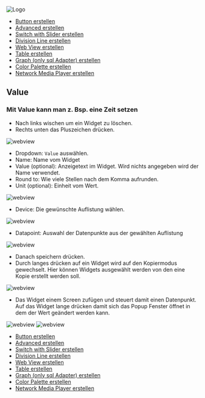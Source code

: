 ![Logo](../../admin/hiob.png)

-   [Button erstellen](button.md)
-   [Advanced erstellen](advanced.md)
-   [Switch with Slider erstellen](switch_w_slider.md)
-   [Division Line erstellen](division.md)
-   [Web View erstellen](webview.md)
-   [Table erstellen](table.md)
-   [Graph (only sql Adapter) erstellen](graph.md)
-   [Color Palette erstellen](color.md)
-   [Network Media Player erstellen](media_player.md)

## Value

### Mit Value kann man z. Bsp. eine Zeit setzen

- Nach links wischen um ein Widget zu löschen.
- Rechts unten das Pluszeichen drücken.

![webview](img/app_create_button_done.png)


- Dropdown: `Value` auswählen.
- Name: Name vom Widget
- Value (optional): Anzeigetext im Widget. Wird nichts angegeben wird der Name verwendet.
- Round to: Wie viele Stellen nach dem Komma aufrunden.
- Unit (optional): Einheit vom Wert.

![webview](img/app_create_value.png)

- Device: Die gewünschte Auflistung wählen.

![webview](img/app_create_button_device.png)

- Datapoint: Auswahl der Datenpunkte aus der gewählten Auflistung

![webview](img/app_create_button_dp.png)

- Danach speichern drücken.
- Durch langes drücken auf ein Widget wird auf den Kopiermodus gewechselt. Hier können Widgets ausgewählt werden von den eine Kopie erstellt werden soll.

![webview](img/app_create_value_done.png)

- Das Widget einem Screen zufügen und steuert damit einen Datenpunkt. Auf das Widget lange drücken damit sich das Popup Fenster öffnet in dem der Wert geändert werden kann.

![webview](img/app_create_value_done.png)
![webview](img/app_create_value_done.png)


-   [Button erstellen](button.md)
-   [Advanced erstellen](advanced.md)
-   [Switch with Slider erstellen](switch_w_slider.md)
-   [Division Line erstellen](division.md)
-   [Web View erstellen](webview.md)
-   [Table erstellen](table.md)
-   [Graph (only sql Adapter) erstellen](graph.md)
-   [Color Palette erstellen](color.md)
-   [Network Media Player erstellen](media_player.md)